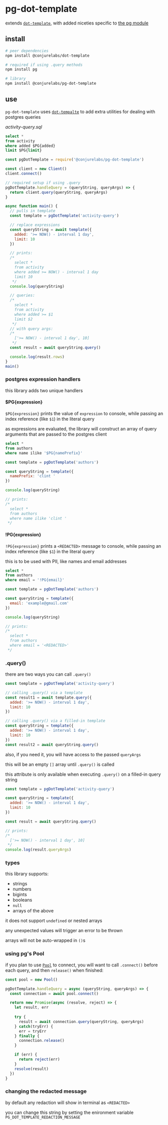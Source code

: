 # pg-dot-template

extends [`dot-template`](https://github.com/ConjureLabs/dot-template#readme), with added niceties specific to [the pg module](https://node-postgres.com/)

## install

```sh
# peer dependencies
npm install @conjurelabs/dot-template

# required if using .query methods
npm install pg

# library
npm install @conjurelabs/pg-dot-template
```

## use

`pg-dot-template` uses [`dot-tempalte`](https://github.com/ConjureLabs/dot-template) to add extra utilities for dealing with postgres queries

_activity-query.sql_
```sql
select *
from activity
where added $PG{added}
limit $PG{limit}
```

```js
const pgDotTemplate = require('@conjurelabs/pg-dot-template')

const client = new Client()
client.connect()

// required setup if using .query
pgDotTemplate.handleQuery = (queryString, queryArgs) => {
  return client.query(queryString, queryArgs)
}

async function main() {
  // pulls in template
  const template = pgDotTemplate('activity-query')

  // replace expressions
  const queryString = await template({
    added: '>= NOW() - interval 1 day',
    limit: 10
  })

  // prints:
  /*
    select *
    from activity
    where added >= NOW() - interval 1 day
    limit 10
   */
  console.log(queryString)

  // queries:
  /*
    select *
    from activity
    where added >= $1
    limit $2
   */
  // with query args:
  /*
    ['>= NOW() - interval 1 day', 10]
   */
  const result = await queryString.query()

  console.log(result.rows)
}
main()
```

### postgres expression handlers

this library adds two unique handlers

#### $PG{expression}

`$PG{expression}` prints the value of `expression` to console, while passing an index reference (like `$1`) in the literal query

as expressions are evaluated, the library will construct an array of query arguments that are passed to the postgres client

```sql
select *
from authors
where name ilike '$PG{namePrefix}'
```

```js
const template = pgDotTemplate('authors')

const queryString = template({
  namePrefix: 'clint '
})

console.log(queryString)

// prints:
/*
  select *
  from authors
  where name ilike 'clint '
 */
```

#### !PG{expression}

`!PG{expression}` prints a `<REDACTED>` message to console, while passing an index reference (like `$1`) in the literal query

this is to be used with PII, like names and email addresses

```sql
select *
from authors
where email = '!PG{email}'
```

```js
const template = pgDotTemplate('authors')

const queryString = template({
  email: 'example@gmail.com'
})

console.log(queryString)

// prints:
/*
  select *
  from authors
  where email = '<REDACTED>'
 */
```

### .query()

there are two ways you can call `.query()`

```js
const template = pgDotTemplate('activity-query')

// calling .query() via a template
const result1 = await template.query({
  added: '>= NOW() - interval 1 day',
  limit: 10
})

// calling .query() via a filled-in template
const queryString = template({
  added: '>= NOW() - interval 1 day',
  limit: 10
})
const result2 = await queryString.query()
````

also, if you need it, you will have access to the passed `queryArgs`

this will be an empty `[]` array until `.query()` is called

this attribute is only available when executing `.query()` on a filled-in query string

```js
const template = pgDotTemplate('activity-query')

const queryString = template({
  added: '>= NOW() - interval 1 day',
  limit: 10
})

const result = await queryString.query()

// prints:
/*
  ['>= NOW() - interval 1 day', 10]
 */
console.log(result.queryArgs)
```

### types

this library supports:

- strings
- numbers
- bigints
- booleans
- `null`
- arrays of the above

it does not support `undefined` or nested arrays

any unexpected values will trigger an error to be thrown

arrays will not be auto-wrapped in `()`s

### using pg's Pool

if you plan to use [`Pool`](https://node-postgres.com/features/pooling) to connect, you will want to call `.connect()` before each query, and then `release()` when finished:

```js
const pool = new Pool()

pgDotTemplate.handleQuery = async (queryString, queryArgs) => {
  const connection = await pool.connect()

  return new Promise(async (resolve, reject) => {
    let result, err
    
    try {
      result = await connection.query(queryString, queryArgs)
    } catch(tryErr) {
      err = tryErr
    } finally {
      connection.release()
    }

    if (err) {
      return reject(err)
    }
    resolve(result)
  })
}
```

### changing the redacted message

by default any redaction will show in terminal as `<REDACTED>`

you can change this string by setting the enironment variable `PG_DOT_TEMPLATE_REDACTION_MESSAGE`
